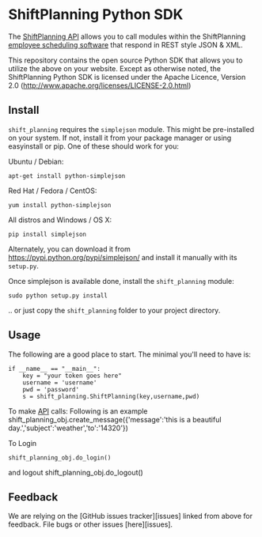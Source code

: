 ShiftPlanning Python SDK
================

The [ShiftPlanning API](http://www.shiftplanning.com/api/) allows you to call modules within the ShiftPlanning [employee scheduling software](http://www.shiftplanning.com/) that respond in REST style JSON & XML.

This repository contains the open source Python SDK that allows you to utilize the
above on your website. Except as otherwise noted, the ShiftPlanning Python SDK
is licensed under the Apache Licence, Version 2.0
(http://www.apache.org/licenses/LICENSE-2.0.html)

Install
-------

`shift_planning` requires the `simplejson` module. This might be pre-installed
on your system.  If not, install it from your package manager or using
easyinstall or pip. One of these should work for you:

Ubuntu / Debian:

    apt-get install python-simplejson

Red Hat / Fedora / CentOS:

    yum install python-simplejson

All distros and Windows / OS X:

    pip install simplejson

Alternately, you can download it from https://pypi.python.org/pypi/simplejson/
and install it manually with its `setup.py`.


Once simplejson is available done, install the `shift_planning` module:

    sudo python setup.py install

.. or just copy the `shift_planning` folder to your project directory.

Usage
-----

The following are a good place to start. The minimal you'll need to
have is:

    if __name__ == "__main__":
        key = "your token goes here"
        username = 'username'
        pwd = 'password'
        s = shift_planning.ShiftPlanning(key,username,pwd)

To make [API] calls:
        Following is an example
	shift_planning_obj.create_message({'message':'this is a beautiful day.','subject':'weather','to':'14320'})
        
To Login

	shift_planning_obj.do_login()
and logout
        shift_planning_obj.do_logout()

[API]: http://www.shiftplanning.com/api/


Feedback
--------

We are relying on the [GitHub issues tracker][issues] linked from above for
feedback. File bugs or other issues [here][issues].
